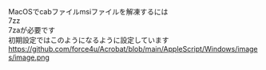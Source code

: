 MacOSでcabファイルmsiファイルを解凍するには  
7zz  
7zaが必要です  
初期設定ではこのようになるように設定しています  
https://github.com/force4u/Acrobat/blob/main/AppleScript/Windows/images/image.png
